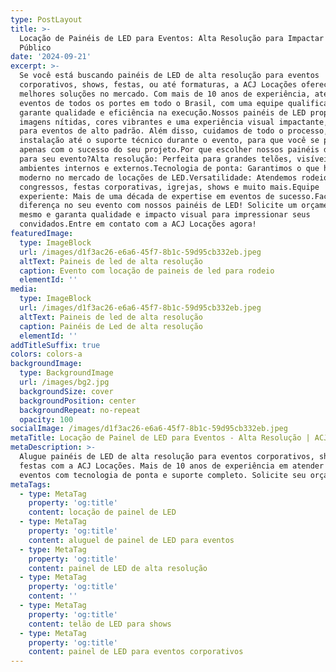 ```yaml
---
type: PostLayout
title: >-
  Locação de Painéis de LED para Eventos: Alta Resolução para Impactar Seu
  Público
date: '2024-09-21'
excerpt: >-
  Se você está buscando painéis de LED de alta resolução para eventos
  corporativos, shows, festas, ou até formaturas, a ACJ Locações oferece as
  melhores soluções no mercado. Com mais de 10 anos de experiência, atendemos
  eventos de todos os portes em todo o Brasil, com uma equipe qualificada que
  garante qualidade e eficiência na execução.Nossos painéis de LED proporcionam
  imagens nítidas, cores vibrantes e uma experiência visual impactante, ideal
  para eventos de alto padrão. Além disso, cuidamos de todo o processo, desde a
  instalação até o suporte técnico durante o evento, para que você se preocupe
  apenas com o sucesso do seu projeto.Por que escolher nossos painéis de LED
  para seu evento?Alta resolução: Perfeita para grandes telões, visíveis em
  ambientes internos e externos.Tecnologia de ponta: Garantimos o que há de mais
  moderno no mercado de locações de LED.Versatilidade: Atendemos rodeios,
  congressos, festas corporativas, igrejas, shows e muito mais.Equipe
  experiente: Mais de uma década de expertise em eventos de sucesso.Faça a
  diferença no seu evento com nossos painéis de LED! Solicite um orçamento hoje
  mesmo e garanta qualidade e impacto visual para impressionar seus
  convidados.Entre em contato com a ACJ Locações agora!
featuredImage:
  type: ImageBlock
  url: /images/d1f3ac26-e6a6-45f7-8b1c-59d95cb332eb.jpeg
  altText: Paineis de led de alta resolução
  caption: Evento com locação de paineis de led para rodeio
  elementId: ''
media:
  type: ImageBlock
  url: /images/d1f3ac26-e6a6-45f7-8b1c-59d95cb332eb.jpeg
  altText: Paineis de led de alta resolução
  caption: Painéis de Led de alta resolução
  elementId: ''
addTitleSuffix: true
colors: colors-a
backgroundImage:
  type: BackgroundImage
  url: /images/bg2.jpg
  backgroundSize: cover
  backgroundPosition: center
  backgroundRepeat: no-repeat
  opacity: 100
socialImage: /images/d1f3ac26-e6a6-45f7-8b1c-59d95cb332eb.jpeg
metaTitle: Locação de Painel de LED para Eventos - Alta Resolução | ACJ Locações
metaDescription: >-
  Alugue painéis de LED de alta resolução para eventos corporativos, shows e
  festas com a ACJ Locações. Mais de 10 anos de experiência em atender grandes
  eventos com tecnologia de ponta e suporte completo. Solicite seu orçamento!
metaTags:
  - type: MetaTag
    property: 'og:title'
    content: locação de painel de LED
  - type: MetaTag
    property: 'og:title'
    content: aluguel de painel de LED para eventos
  - type: MetaTag
    property: 'og:title'
    content: painel de LED de alta resolução
  - type: MetaTag
    property: 'og:title'
    content: ''
  - type: MetaTag
    property: 'og:title'
    content: telão de LED para shows
  - type: MetaTag
    property: 'og:title'
    content: painel de LED para eventos corporativos
---
```

